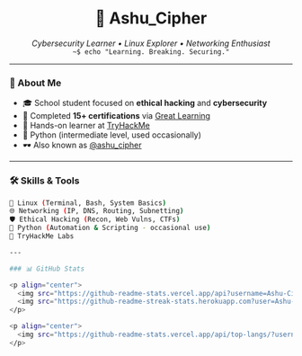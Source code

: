 <h1 align="center">👾 Ashu_Cipher</h1>

<p align="center">
  <i>Cybersecurity Learner • Linux Explorer • Networking Enthusiast</i><br>
  <code>~$ echo "Learning. Breaking. Securing."</code>
</p>

---

### 🔐 About Me

- 🎓 School student focused on **ethical hacking** and **cybersecurity**
- 🧠 Completed **15+ certifications** via [Great Learning](https://www.mygreatlearning.com/)
- 🧪 Hands-on learner at [TryHackMe](https://tryhackme.com/)
- 🐍 Python (intermediate level, used occasionally)
- 🕶️ Also known as [@ashu_cipher](https://instagram.com/ashu_cipher)

---

### 🛠️ Skills & Tools

```bash
🐧 Linux (Terminal, Bash, System Basics)
🌐 Networking (IP, DNS, Routing, Subnetting)
🛡️ Ethical Hacking (Recon, Web Vulns, CTFs)
🐍 Python (Automation & Scripting - occasional use)
🧪 TryHackMe Labs

---

### 📊 GitHub Stats

<p align="center">
  <img src="https://github-readme-stats.vercel.app/api?username=Ashu-Cipher&show_icons=true&theme=tokyonight&hide=issues" width="47%" alt="Ashu-Cipher GitHub Stats" />
  <img src="https://github-readme-streak-stats.herokuapp.com?user=Ashu-Cipher&theme=tokyonight" width="47%" alt="Ashu-Cipher GitHub Streak" />
</p>

<p align="center">
  <img src="https://github-readme-stats.vercel.app/api/top-langs/?username=Ashu-Cipher&layout=compact&theme=tokyonight" width="47%" alt="Ashu-Cipher Top Languages" />
</p>
